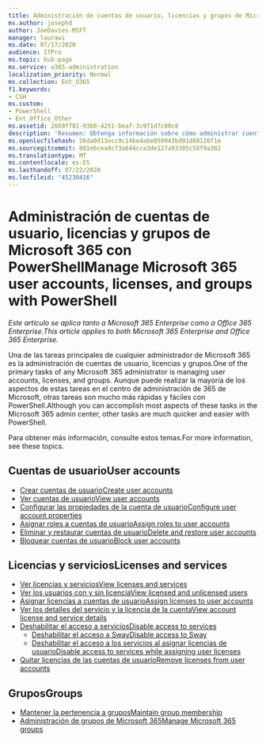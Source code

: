 ```yaml
---
title: Administración de cuentas de usuario, licencias y grupos de Microsoft 365 con PowerShell
ms.author: josephd
author: JoeDavies-MSFT
manager: laurawi
ms.date: 07/17/2020
audience: ITPro
ms.topic: hub-page
ms.service: o365-administration
localization_priority: Normal
ms.collection: Ent_O365
f1.keywords:
- CSH
ms.custom:
- PowerShell
- Ent_Office_Other
ms.assetid: 26b9ff81-93b0-4251-beaf-3c9f1d7c80c8
description: 'Resumen: Obtenga información sobre cómo administrar cuentas de usuario, licencias y grupos de Microsoft 365 con PowerShell.'
ms.openlocfilehash: 26da0d13ecc9c14be4abe059943bd91d88126f1e
ms.sourcegitcommit: 0d1ebcea8c73a644cca3de127a93385c58f9a302
ms.translationtype: MT
ms.contentlocale: es-ES
ms.lasthandoff: 07/22/2020
ms.locfileid: "45230416"
---
```

# <a name="manage-microsoft-365-user-accounts-licenses-and-groups-with-powershell"></a><span data-ttu-id="b42d9-103">Administración de cuentas de usuario, licencias y grupos de Microsoft 365 con PowerShell</span><span class="sxs-lookup"><span data-stu-id="b42d9-103">Manage Microsoft 365 user accounts, licenses, and groups with PowerShell</span></span>

<span data-ttu-id="b42d9-104">*Este artículo se aplica tanto a Microsoft 365 Enterprise como a Office 365 Enterprise.*</span><span class="sxs-lookup"><span data-stu-id="b42d9-104">*This article applies to both Microsoft 365 Enterprise and Office 365 Enterprise.*</span></span>

<span data-ttu-id="b42d9-105">Una de las tareas principales de cualquier administrador de Microsoft 365 es la administración de cuentas de usuario, licencias y grupos.</span><span class="sxs-lookup"><span data-stu-id="b42d9-105">One of the primary tasks of any Microsoft 365 administrator is managing user accounts, licenses, and groups.</span></span> <span data-ttu-id="b42d9-106">Aunque puede realizar la mayoría de los aspectos de estas tareas en el centro de administración de 365 de Microsoft, otras tareas son mucho más rápidas y fáciles con PowerShell.</span><span class="sxs-lookup"><span data-stu-id="b42d9-106">Although you can accomplish most aspects of these tasks in the Microsoft 365 admin center, other tasks are much quicker and easier with PowerShell.</span></span> 

<span data-ttu-id="b42d9-107">Para obtener más información, consulte estos temas.</span><span class="sxs-lookup"><span data-stu-id="b42d9-107">For more information, see these topics.</span></span>

## <a name="user-accounts"></a><span data-ttu-id="b42d9-108">Cuentas de usuario</span><span class="sxs-lookup"><span data-stu-id="b42d9-108">User accounts</span></span>

- [<span data-ttu-id="b42d9-109">Crear cuentas de usuario</span><span class="sxs-lookup"><span data-stu-id="b42d9-109">Create user accounts</span></span>](create-user-accounts-with-office-365-powershell.md)
- [<span data-ttu-id="b42d9-110">Ver cuentas de usuario</span><span class="sxs-lookup"><span data-stu-id="b42d9-110">View user accounts</span></span>](view-user-accounts-with-office-365-powershell.md)
- [<span data-ttu-id="b42d9-111">Configurar las propiedades de la cuenta de usuario</span><span class="sxs-lookup"><span data-stu-id="b42d9-111">Configure user account properties</span></span>](configure-user-account-properties-with-office-365-powershell.md)
- [<span data-ttu-id="b42d9-112">Asignar roles a cuentas de usuario</span><span class="sxs-lookup"><span data-stu-id="b42d9-112">Assign roles to user accounts</span></span>](assign-roles-to-user-accounts-with-office-365-powershell.md)
- [<span data-ttu-id="b42d9-113">Eliminar y restaurar cuentas de usuario</span><span class="sxs-lookup"><span data-stu-id="b42d9-113">Delete and restore user accounts</span></span>](delete-and-restore-user-accounts-with-office-365-powershell.md)
- [<span data-ttu-id="b42d9-114">Bloquear cuentas de usuario</span><span class="sxs-lookup"><span data-stu-id="b42d9-114">Block user accounts</span></span>](block-user-accounts-with-office-365-powershell.md)

## <a name="licenses-and-services"></a><span data-ttu-id="b42d9-115">Licencias y servicios</span><span class="sxs-lookup"><span data-stu-id="b42d9-115">Licenses and services</span></span>
- [<span data-ttu-id="b42d9-116">Ver licencias y servicios</span><span class="sxs-lookup"><span data-stu-id="b42d9-116">View licenses and services</span></span>](view-licenses-and-services-with-office-365-powershell.md)
- [<span data-ttu-id="b42d9-117">Ver los usuarios con y sin licencia</span><span class="sxs-lookup"><span data-stu-id="b42d9-117">View licensed and unlicensed users</span></span>](view-licensed-and-unlicensed-users-with-office-365-powershell.md)
- [<span data-ttu-id="b42d9-118">Asignar licencias a cuentas de usuario</span><span class="sxs-lookup"><span data-stu-id="b42d9-118">Assign licenses to user accounts</span></span>](assign-licenses-to-user-accounts-with-office-365-powershell.md)
- [<span data-ttu-id="b42d9-119">Ver los detalles del servicio y la licencia de la cuenta</span><span class="sxs-lookup"><span data-stu-id="b42d9-119">View account license and service details</span></span>](view-account-license-and-service-details-with-office-365-powershell.md)
- [<span data-ttu-id="b42d9-120">Deshabilitar el acceso a servicios</span><span class="sxs-lookup"><span data-stu-id="b42d9-120">Disable access to services</span></span>](disable-access-to-services-with-office-365-powershell.md)
  - [<span data-ttu-id="b42d9-121">Deshabilitar el acceso a Sway</span><span class="sxs-lookup"><span data-stu-id="b42d9-121">Disable access to Sway</span></span>](disable-access-to-sway-with-office-365-powershell.md)
  - [<span data-ttu-id="b42d9-122">Deshabilitar el acceso a los servicios al asignar licencias de usuario</span><span class="sxs-lookup"><span data-stu-id="b42d9-122">Disable access to services while assigning user licenses</span></span>](disable-access-to-services-while-assigning-user-licenses.md)
- [<span data-ttu-id="b42d9-123">Quitar licencias de las cuentas de usuario</span><span class="sxs-lookup"><span data-stu-id="b42d9-123">Remove licenses from user accounts</span></span>](remove-licenses-from-user-accounts-with-office-365-powershell.md)

## <a name="groups"></a><span data-ttu-id="b42d9-124">Grupos</span><span class="sxs-lookup"><span data-stu-id="b42d9-124">Groups</span></span>
- [<span data-ttu-id="b42d9-125">Mantener la pertenencia a grupos</span><span class="sxs-lookup"><span data-stu-id="b42d9-125">Maintain group membership</span></span>](maintain-group-membership-with-office-365-powershell.md)
- [<span data-ttu-id="b42d9-126">Administración de grupos de Microsoft 365</span><span class="sxs-lookup"><span data-stu-id="b42d9-126">Manage Microsoft 365 groups</span></span>](manage-office-365-groups-with-powershell.md)

